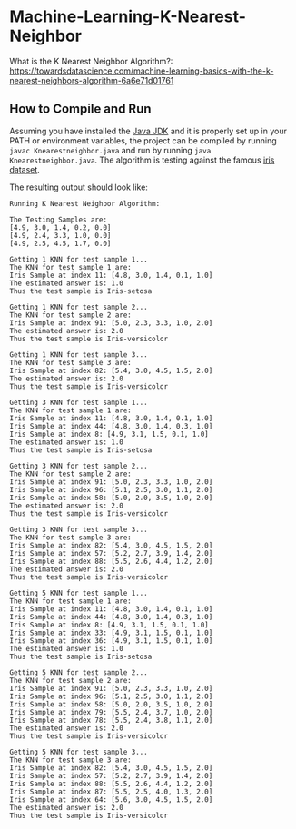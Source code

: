 # Machine-Learning-K-Nearest-Neighbor
What is the K Nearest Neighbor Algorithm?: <br/>
https://towardsdatascience.com/machine-learning-basics-with-the-k-nearest-neighbors-algorithm-6a6e71d01761

## How to Compile and Run
Assuming you have installed the [Java JDK](https://www.oracle.com/technetwork/java/javase/downloads/index.html) and it is properly set up in your PATH or environment variables, the project can be compiled by running `javac Knearestneighbor.java` and run by running `java Knearestneighbor.java`. The algorithm is testing against the famous [iris dataset](https://archive.ics.uci.edu/ml/datasets/iris).

The resulting output should look like: <br/>
```
Running K Nearest Neighbor Algorithm:

The Testing Samples are:
[4.9, 3.0, 1.4, 0.2, 0.0]
[4.9, 2.4, 3.3, 1.0, 0.0]
[4.9, 2.5, 4.5, 1.7, 0.0]

Getting 1 KNN for test sample 1...
The KNN for test sample 1 are:
Iris Sample at index 11: [4.8, 3.0, 1.4, 0.1, 1.0]
The estimated answer is: 1.0
Thus the test sample is Iris-setosa

Getting 1 KNN for test sample 2...
The KNN for test sample 2 are:
Iris Sample at index 91: [5.0, 2.3, 3.3, 1.0, 2.0]
The estimated answer is: 2.0
Thus the test sample is Iris-versicolor

Getting 1 KNN for test sample 3...
The KNN for test sample 3 are:
Iris Sample at index 82: [5.4, 3.0, 4.5, 1.5, 2.0]
The estimated answer is: 2.0
Thus the test sample is Iris-versicolor

Getting 3 KNN for test sample 1...
The KNN for test sample 1 are:
Iris Sample at index 11: [4.8, 3.0, 1.4, 0.1, 1.0]
Iris Sample at index 44: [4.8, 3.0, 1.4, 0.3, 1.0]
Iris Sample at index 8: [4.9, 3.1, 1.5, 0.1, 1.0]
The estimated answer is: 1.0
Thus the test sample is Iris-setosa

Getting 3 KNN for test sample 2...
The KNN for test sample 2 are:
Iris Sample at index 91: [5.0, 2.3, 3.3, 1.0, 2.0]
Iris Sample at index 96: [5.1, 2.5, 3.0, 1.1, 2.0]
Iris Sample at index 58: [5.0, 2.0, 3.5, 1.0, 2.0]
The estimated answer is: 2.0
Thus the test sample is Iris-versicolor

Getting 3 KNN for test sample 3...
The KNN for test sample 3 are:
Iris Sample at index 82: [5.4, 3.0, 4.5, 1.5, 2.0]
Iris Sample at index 57: [5.2, 2.7, 3.9, 1.4, 2.0]
Iris Sample at index 88: [5.5, 2.6, 4.4, 1.2, 2.0]
The estimated answer is: 2.0
Thus the test sample is Iris-versicolor

Getting 5 KNN for test sample 1...
The KNN for test sample 1 are:
Iris Sample at index 11: [4.8, 3.0, 1.4, 0.1, 1.0]
Iris Sample at index 44: [4.8, 3.0, 1.4, 0.3, 1.0]
Iris Sample at index 8: [4.9, 3.1, 1.5, 0.1, 1.0]
Iris Sample at index 33: [4.9, 3.1, 1.5, 0.1, 1.0]
Iris Sample at index 36: [4.9, 3.1, 1.5, 0.1, 1.0]
The estimated answer is: 1.0
Thus the test sample is Iris-setosa

Getting 5 KNN for test sample 2...
The KNN for test sample 2 are:
Iris Sample at index 91: [5.0, 2.3, 3.3, 1.0, 2.0]
Iris Sample at index 96: [5.1, 2.5, 3.0, 1.1, 2.0]
Iris Sample at index 58: [5.0, 2.0, 3.5, 1.0, 2.0]
Iris Sample at index 79: [5.5, 2.4, 3.7, 1.0, 2.0]
Iris Sample at index 78: [5.5, 2.4, 3.8, 1.1, 2.0]
The estimated answer is: 2.0
Thus the test sample is Iris-versicolor

Getting 5 KNN for test sample 3...
The KNN for test sample 3 are:
Iris Sample at index 82: [5.4, 3.0, 4.5, 1.5, 2.0]
Iris Sample at index 57: [5.2, 2.7, 3.9, 1.4, 2.0]
Iris Sample at index 88: [5.5, 2.6, 4.4, 1.2, 2.0]
Iris Sample at index 87: [5.5, 2.5, 4.0, 1.3, 2.0]
Iris Sample at index 64: [5.6, 3.0, 4.5, 1.5, 2.0]
The estimated answer is: 2.0
Thus the test sample is Iris-versicolor
```
